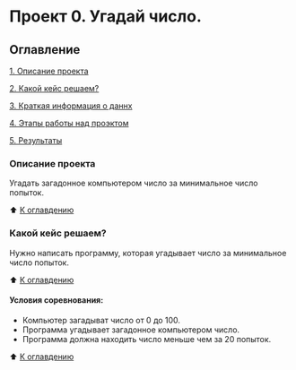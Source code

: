 #  Проект 0. Угадай число.

## Оглавление
[1. Описание проекта]()

[2. Какой кейс решаем?]()

[3. Краткая информация о даннх]()

[4. Этапы работы над проэктом]()

[5. Результаты]()

### Описание проекта
Угадать загадонное компьютером число за минимальное число попыток.

:arrow_up: [К оглавдению]()

### Какой кейс решаем?
Нужно написать программу, которая угадывает число за минимальное число попыток. 

:arrow_up: [К оглавдению]()

#### Условия соревнования:
- Компьютер загадыват число от 0 до 100. 
- Программа угадывает загадонное компьютером число.
- Программа должна находить число меньше чем за 20 попыток.

:arrow_up: [К оглавдению]()


